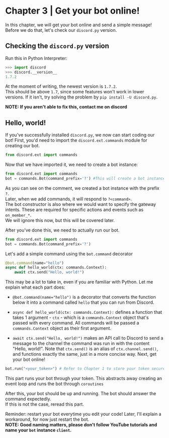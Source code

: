 # Chapter 3 | Get your bot online!
In this chapter, we will get your bot online and send a simple message!<br>
Before we do that, let's check our `discord.py` version.

## Checking the `discord.py` version
Run this in Python Interpreter:

```py
>>> import discord
>>> discord.__version__
1.7.2
```

At the moment of writing, the newest version is `1.7.2`. <br>
This should be above `1.7`, since some features won't work in lower versions.
If it isn't, try solving the problem by `pip install -U discord.py`.

**NOTE: If you aren't able to fix this, contact me on discord**


## Hello, world!
If you've successfully installed `discord.py`, we now can start coding our bot!
First, you'd need to import the `discord.ext.commands` module for creating our bot.
```python
from discord.ext import commands
```
Now that we have imported it, we need to create a bot instance:
```python
from discord.ext import commands
bot = commands.Bot(command_prefix='?') #This will create a bot instance, and it will respond on the prefix '?'
```

As you can see on the comment, we created a bot instance with the prefix `?`. <br>
Later, when we add commands, it will respond to `?<command>`.<br>
The bot constructor is also where we would want to specify the gateway intents. These are required for specific actions and events such as `on_member_*`. <br>
We will ignore this now, but this will be covered later. <br>

After you've done this, we need to actually run our bot.

```python
from discord.ext import commands
bot = commands.Bot(command_prefix='?')
```
Let's add a simple command using the `bot.command` decorator
```python
@bot.command(name="hello")
async def hello_world(ctx: commands.Context):
    await ctx.send("Hello, world!")
```
This may be a lot to take in, even if you are familiar with Python. Let me explain what each part does:
- `@bot.command(name="hello")` is a decorator that converts the function below it into a command called `hello` that you can run from Discord.

- `async def hello_world(ctx: commands.Context):` defines a function that takes 1 argument - `ctx` - which is a `commands.Context` object that's passed with every command. All commands will be passed a `commands.Context` object as their first argument.

- `await ctx.send("Hello, world!")` makes an API call to Discord to send a message to the channel the command was run in with the content "Hello, world!". Note that `ctx.send()` is an alias of `ctx.channel.send()`, and functions exactly the same, just in a more concise way. 
Next, get your bot online!
```python
bot.run("<your_token>") # Refer to Chapter 1 to store your token securely
```
This part runs your bot through your token. This abstracts away creating an event loop and runs the bot through `coroutines`

After this, your bot should be up and running. The bot should answer the command expectedly.<br>
If this is not the case, reread this part.

Reminder: restart your bot everytime you edit your code! Later, I'll explain a workaround, for now just restart the bot.<br>
**NOTE: Good naming matters, please don't follow YouTube tutorials and name your `bot` instance `client`.**
